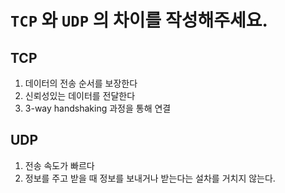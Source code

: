 # `TCP` 와 `UDP` 의 차이를 작성해주세요.

## TCP
1. 데이터의 전송 순서를 보장한다
2. 신뢰성있는 데이터를 전달한다
3. 3-way handshaking 과정을 통해 연결

## UDP
1. 전송 속도가 빠르다
2. 정보를 주고 받을 때 정보를 보내거나 받는다는 설차를 거치지 않는다.
